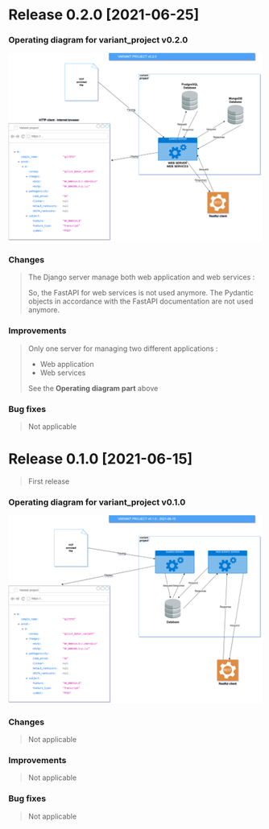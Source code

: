 # Release 0.2.0 [2021-06-25]

### Operating diagram for variant_project v0.2.0

![Operation diagram for variant_project v0.2.0](doc/img/operating_diagram_variant_project_v0.2.0.png)

### Changes

> The Django server manage both web application and web services :
>
> So, the FastAPI for web services is not used anymore.
> The Pydantic objects in accordance with the FastAPI documentation are not used anymore.


### Improvements

> Only one server for managing two different applications :
> 
>- Web application
>- Web services
> 
> See the **Operating diagram part** above
  
### Bug fixes

> Not applicable


# Release 0.1.0 [2021-06-15]

> First release

### Operating diagram for variant_project v0.1.0

![Operation diagram for variant_project v0.1.0](doc/img/operating_diagram_variant_project_v0.1.0.png)

### Changes

> Not applicable

### Improvements

> Not applicable
  
### Bug fixes

> Not applicable





